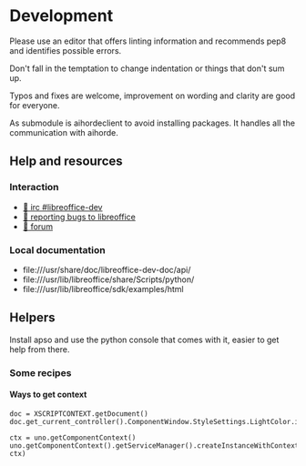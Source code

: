 # Development

Please use an editor that offers linting information and
recommends pep8 and identifies possible errors.

Don't fall in the temptation to change indentation or things that
don't sum up.

Typos and fixes are welcome, improvement on wording and clarity are
good for everyone.

As submodule is aihordeclient to avoid installing packages. It handles
all the communication with aihorde.


## Help and resources

### Interaction

* [💬 irc #libreoffice-dev](https://web.libera.chat)
* [🐛 reporting bugs to libreoffice](https://bugs.documentfoundation.org/)
* [🙋 forum](https://ask.libreoffice.org/)

### Local documentation

* file:///usr/share/doc/libreoffice-dev-doc/api/
* file:///usr/lib/libreoffice/share/Scripts/python/
* file:///usr/lib/libreoffice/sdk/examples/html


## Helpers

Install apso and use the python console that comes with it, easier
to get help from there.

### Some recipes

#### Ways to get context

```
doc = XSCRIPTCONTEXT.getDocument()
doc.get_current_controller().ComponentWindow.StyleSettings.LightColor.is_dark()

ctx = uno.getComponentContext()
uno.getComponentContext().getServiceManager().createInstanceWithContext("com.sun.star.frame.Desktop", ctx)
```

